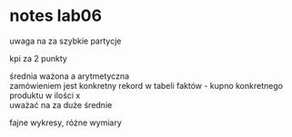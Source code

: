 # notes lab06

uwaga na za szybkie partycje

kpi za 2 punkty

średnia ważona a arytmetyczna  
zamówieniem jest konkretny rekord w tabeli faktów - kupno konkretnego produktu w ilości x  
uważać na za duże średnie

fajne wykresy, różne wymiary
